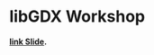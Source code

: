 # libGDX Workshop
**[link Slide](
https://docs.google.com/presentation/d/13yQovQRYv46m8Vm5aCVQ5oHNksaqGN8PqIxS8cjPzDo/edit#slide=id.g118ec5df17f_0_4097).**

